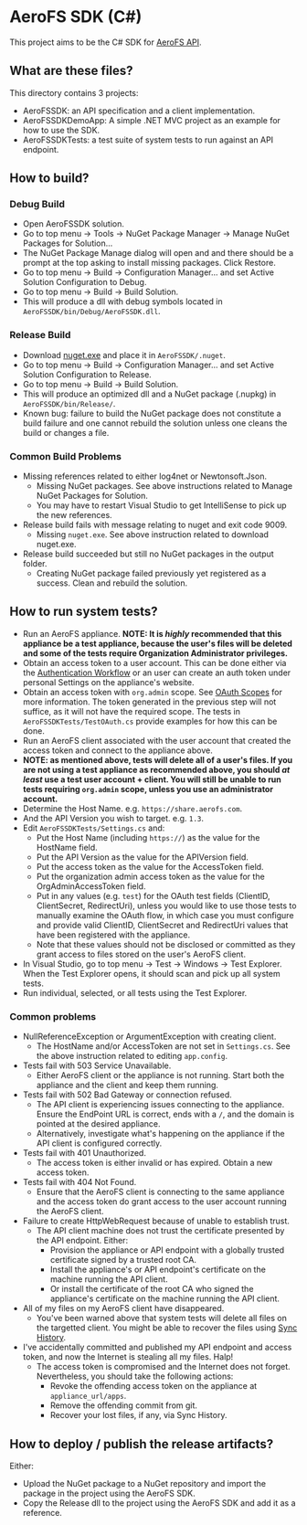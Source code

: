 # AeroFS SDK (C#)

This project aims to be the C\# SDK for [AeroFS API](https://developers.aerofs.com/api).

## What are these files?
This directory contains 3 projects:

- AeroFSSDK: an API specification and a client implementation.
- AeroFSSDKDemoApp: A simple .NET MVC project as an example for how to use the SDK.
- AeroFSSDKTests: a test suite of system tests to run against an API endpoint.

## How to build?
### Debug Build
- Open AeroFSSDK solution.
- Go to top menu -> Tools -> NuGet Package Manager -> Manage NuGet Packages for Solution...
- The NuGet Package Manage dialog will open and and there should be a prompt at the top asking to
  install missing packages. Click Restore.
- Go to top menu -> Build -> Configuration Manager... and set Active Solution Configuration to
  Debug.
- Go to top menu -> Build -> Build Solution.
- This will produce a dll with debug symbols located in `AeroFSSDK/bin/Debug/AeroFSSDK.dll`.

### Release Build
- Download [nuget.exe](http://www.nuget.org/nuget.exe) and place it in `AeroFSSDK/.nuget`.
- Go to top menu -> Build -> Configuration Manager... and set Active Solution Configuration to
  Release.
- Go to top menu -> Build -> Build Solution.
- This will produce an optimized dll and a NuGet package (.nupkg) in `AeroFSSDK/bin/Release/`.
- Known bug: failure to build the NuGet package does not constitute a build failure and one cannot
  rebuild the solution unless one cleans the build or changes a file.

### Common Build Problems
- Missing references related to either log4net or Newtonsoft.Json.
  - Missing NuGet packages. See above instructions related to Manage NuGet Packages for Solution.
  - You may have to restart Visual Studio to get IntelliSense to pick up the new references.
- Release build fails with message relating to nuget and exit code 9009.
  - Missing `nuget.exe`. See above instruction related to download nuget.exe.
- Release build succeeded but still no NuGet packages in the output folder.
  - Creating NuGet package failed previously yet registered as a success. Clean and rebuild the
    solution.

## How to run system tests?
- Run an AeroFS appliance. **NOTE: It is _highly_ recommended that this appliance be a test
  appliance, because the user's files will be deleted and some of the tests require Organization
  Administrator privileges.**
- Obtain an access token to a user account. This can be done either via the [Authentication
  Workflow](https://developers.aerofs.com/api/en/1.3/#overview_authentication) or
  an user can create an auth token under personal Settings on the appliance's website.
- Obtain an access token with `org.admin` scope. See
  [OAuth Scopes](https://developers.aerofs.com/api/en/1.3/#oauth_scopes) for more information. The
  token generated in the previous step will not suffice, as it will not have the required scope.
  The tests in `AeroFSSDKTests/TestOAuth.cs` provide examples for how this can be done.
- Run an AeroFS client associated with the user account that created the access
  token and connect to the appliance above.
- **NOTE: as mentioned above, tests will delete all of a user's files. If you are not using a test
  appliance as recommended above, you should _at least_ use a test user account + client. You will
  still be unable to run tests requiring `org.admin` scope, unless you use an administrator
  account.**
- Determine the Host Name. e.g. `https://share.aerofs.com`.
- And the API Version you wish to target. e.g. `1.3`.
- Edit `AeroFSSDKTests/Settings.cs` and:
  - Put the Host Name (including `https://`) as the value for the HostName field.
  - Put the API Version as the value for the APIVersion field.
  - Put the access token as the value for the AccessToken field.
  - Put the organization admin access token as the value for the OrgAdminAccessToken field.
  - Put in any values (e.g. `test`) for the OAuth test fields (ClientID, ClientSecret,
    RedirectUri), unless you would like to use those tests to manually examine the OAuth flow, in
    which case you must configure and provide valid ClientID, ClientSecret and RedirectUri values
    that have been registered with the appliance.
  - Note that these values should not be disclosed or committed as they
    grant access to files stored on the user's AeroFS client.
- In Visual Studio, go to top menu -> Test -> Windows -> Test Explorer. When
  the Test Explorer opens, it should scan and pick up all system tests.
- Run individual, selected, or all tests using the Test Explorer.

### Common problems
- NullReferenceException or ArgumentException with creating client.
  - The HostName and/or AccessToken are not set in `Settings.cs`. See the above instruction related
    to editing `app.config`.
- Tests fail with 503 Service Unavailable.
  - Either AeroFS client or the appliance is not running. Start both the appliance and the client
    and keep them running.
- Tests fail with 502 Bad Gateway or connection refused.
  - The API client is experiencing issues connecting to the appliance. Ensure the EndPoint URL is
    correct, ends with a `/`, and the domain is pointed at the desired appliance.
  - Alternatively, investigate what's happening on the appliance if the API client is configured
    correctly.
- Tests fail with 401 Unauthorized.
  - The access token is either invalid or has expired. Obtain a new access token.
- Tests fail with 404 Not Found.
  - Ensure that the AeroFS client is connecting to the same appliance and the access token do grant
    access to the user account running the AeroFS client.
- Failure to create HttpWebRequest because of unable to establish trust.
  - The API client machine does not trust the certificate presented by the API endpoint. Either:
    - Provision the appliance or API endpoint with a globally trusted certificate signed by a
      trusted root CA.
    - Install the appliance's or API endpoint's certificate on the machine running the API client.
    - Or install the certificate of the root CA who signed the appliance's certificate on the
      machine running the API client.
- All of my files on my AeroFS client have disappeared.
  - You've been warned above that system tests will delete all files on the targetted client. You
    might be able to recover the files using
    [Sync History](https://support.aerofs.com/hc/en-us/articles/201439394-Sync-History).
- I've accidentally committed and published my API endpoint and access token, and now the Internet
  is stealing all my files. Halp!
  - The access token is compromised and the Internet does not forget. Nevertheless, you should take
    the following actions:
    - Revoke the offending access token on the appliance at `appliance_url/apps`.
    - Remove the offending commit from git.
    - Recover your lost files, if any, via Sync History.

## How to deploy / publish the release artifacts?

Either:

- Upload the NuGet package to a NuGet repository and import the package in the project using the
  AeroFS SDK.
- Copy the Release dll to the project using the AeroFS SDK and add it as a reference.
